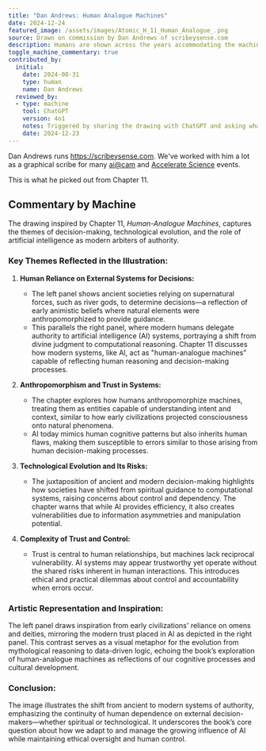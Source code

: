 ```yaml
---
title: "Dan Andrews: Human Analogue Machines"
date: 2024-12-24
featured_image: /assets/images/Atomic_H_11_Human_Analogue_.png
source: Drawn on commission by Dan Andrews of scribeysense.com
description: Humans are shown across the years accommodating the machine in their activities.
toggle_machine_commentary: true
contributed_by:
  initial:
    date: 2024-08-31
    type: human
    name: Dan Andrews
  reviewed_by:
  - type: machine
    tool: ChatGPT
    version: 4o1
    notes: Triggered by sharing the drawing with ChatGPT and asking what themes from the book inspired it.
    date: 2024-12-23
---
```


Dan Andrews runs <https://scribeysense.com>. We've worked with him a lot as a graphical scribe for many [ai@cam](https://ai.cam.ac.uk) and [Accelerate Science](https://science.ai.cam.ac.uk) events.

This is what he picked out from Chapter 11.

<div class="machine-commentary" markdown="1">

## Commentary by Machine

The drawing inspired by Chapter 11, *Human-Analogue Machines*, captures the themes of decision-making, technological evolution, and the role of artificial intelligence as modern arbiters of authority.

### **Key Themes Reflected in the Illustration:**

1. **Human Reliance on External Systems for Decisions:**
   - The left panel shows ancient societies relying on supernatural forces, such as river gods, to determine decisions—a reflection of early animistic beliefs where natural elements were anthropomorphized to provide guidance.
   - This parallels the right panel, where modern humans delegate authority to artificial intelligence (AI) systems, portraying a shift from divine judgment to computational reasoning. Chapter 11 discusses how modern systems, like AI, act as "human-analogue machines" capable of reflecting human reasoning and decision-making processes.

2. **Anthropomorphism and Trust in Systems:**
   - The chapter explores how humans anthropomorphize machines, treating them as entities capable of understanding intent and context, similar to how early civilizations projected consciousness onto natural phenomena. 
   - AI today mimics human cognitive patterns but also inherits human flaws, making them susceptible to errors similar to those arising from human decision-making processes.

3. **Technological Evolution and Its Risks:**
   - The juxtaposition of ancient and modern decision-making highlights how societies have shifted from spiritual guidance to computational systems, raising concerns about control and dependency. The chapter warns that while AI provides efficiency, it also creates vulnerabilities due to information asymmetries and manipulation potential.

4. **Complexity of Trust and Control:**
   - Trust is central to human relationships, but machines lack reciprocal vulnerability. AI systems may appear trustworthy yet operate without the shared risks inherent in human interactions. This introduces ethical and practical dilemmas about control and accountability when errors occur.

### **Artistic Representation and Inspiration:**

The left panel draws inspiration from early civilizations' reliance on omens and deities, mirroring the modern trust placed in AI as depicted in the right panel. This contrast serves as a visual metaphor for the evolution from mythological reasoning to data-driven logic, echoing the book’s exploration of human-analogue machines as reflections of our cognitive processes and cultural development.

### **Conclusion:**

The image illustrates the shift from ancient to modern systems of authority, emphasizing the continuity of human dependence on external decision-makers—whether spiritual or technological. It underscores the book’s core question about how we adapt to and manage the growing influence of AI while maintaining ethical oversight and human control.

</div>
